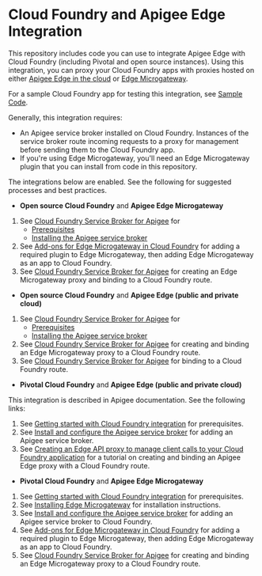 # Cloud Foundry and Apigee Edge Integration

This repository includes code you can use to integrate Apigee Edge with Cloud Foundry (including Pivotal and open source instances). Using this integration, you can proxy your Cloud Foundry apps with proxies hosted on either [Apigee Edge in the cloud](http://docs.apigee.com/api-services/content/what-apigee-edge) or [Edge Microgateway](http://docs.apigee.com/microgateway/latest/overview-edge-microgateway).

For a sample Cloud Foundry app for testing this integration, see [Sample Code](sample-api).

Generally, this integration requires:

- An Apigee service broker installed on Cloud Foundry. Instances of the service broker route incoming requests to a proxy for management before sending them to the Cloud Foundry app.
- If you're using Edge Microgateway, you'll need an Edge Microgateway plugin that you can install from code in this repository. 

The integrations below are enabled. See the following for suggested processes and best practices.

- **Open source Cloud Foundry** and **Apigee Edge Microgateway**
 1. See [Cloud Foundry Service Broker for Apigee](apigee-cf-service-broker) for 
     - [Prerequisites](apigee-cf-service-broker#step-1-ensure-you-have-the-prerequisites)
     - [Installing the Apigee service broker](apigee-cf-service-broker#step-2-install-the-apigee-service-broker-from-source)
 1. See [Add-ons for Edge Microgateway in Cloud Foundry](microgateway-addons) for adding a required plugin to Edge Microgateway, then adding Edge Microgateway as an app to Cloud Foundry.
 1. See [Cloud Foundry Service Broker for Apigee](apigee-cf-service-broker#microgateway) for creating an Edge Microgateway proxy and binding to a Cloud Foundry route.
 
- **Open source Cloud Foundry** and **Apigee Edge (public and private cloud)**
 1. See [Cloud Foundry Service Broker for Apigee](apigee-cf-service-broker) for 
     - [Prerequisites](apigee-cf-service-broker#step-1-ensure-you-have-the-prerequisites)
     - [Installing the Apigee service broker](apigee-cf-service-broker#step-2-install-the-apigee-service-broker-from-source)
 1. See [Cloud Foundry Service Broker for Apigee](apigee-cf-service-broker#step-3-create-an-instance-of-the-apigee-service) for creating and binding an Edge Microgateway proxy to a Cloud Foundry route. 
 1. See [Cloud Foundry Service Broker for Apigee](apigee-cf-service-broker#step-4-bind-the-cf-apps-route-to-the-apigee-service) for binding to a Cloud Foundry route.

- **Pivotal Cloud Foundry** and **Apigee Edge (public and private cloud)**

 This integration is described in Apigee documentation. See the following links:
 1. See [Getting started with Cloud Foundry integration](http://docs.apigee.com/api-services/content/getting-started-cloud-foundry-integration) for prerequisites.
 1. See [Install and configure the Apigee service broker](http://docs.apigee.com/api-services/content/install-and-configure-apigee-service-broker) for adding an Apigee service broker.
 1. See [Creating an Edge API proxy to manage client calls to your Cloud Foundry application](http://docs.apigee.com/api-services/content/creating-edge-api-proxy-manage-client-calls-your-cloud-foundry-application) for a tutorial on creating and binding an Apigee Edge proxy with a Cloud Foundry route.
 
- **Pivotal Cloud Foundry** and **Apigee Edge Microgateway**
 1. See [Getting started with Cloud Foundry integration](http://docs.apigee.com/api-services/content/getting-started-cloud-foundry-integration) for prerequisites.
 1. See [Installing Edge Microgateway](http://docs.apigee.com/microgateway/latest/installing-edge-microgateway) for installation instructions.
 1. See [Install and configure the Apigee service broker](http://docs.apigee.com/api-services/content/install-and-configure-apigee-service-broker) for adding an Apigee service broker to Cloud Foundry.
 1. See [Add-ons for Edge Microgateway in Cloud Foundry](microgateway-addons) for adding a required plugin to Edge Microgateway, then adding Edge Microgateway as an app to Cloud Foundry.
 1.  See [Cloud Foundry Service Broker for Apigee](apigee-cf-service-broker#microgateway) for creating and binding an Edge Microgateway proxy to a Cloud Foundry route. 
